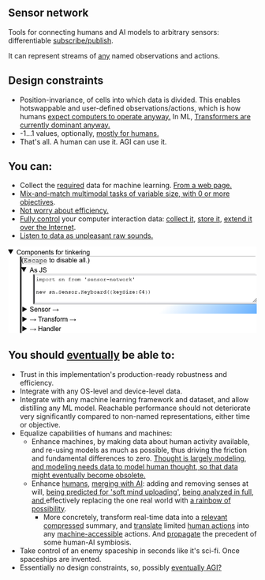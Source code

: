 ## Sensor network

Tools for connecting humans and AI models to arbitrary sensors: differentiable [subscribe/publish](https://en.wikipedia.org/wiki/Publish%E2%80%93subscribe_pattern).

It can represent streams of [any](https://github.com/Antipurity/sensor-network/tree/master/docs/universal-environments.md) named observations and actions.

## Design constraints

- Position-invariance, of cells into which data is divided. This enables hotswappable and user-defined observations/actions, which is how humans [expect ](https://en.wikipedia.org/wiki/Process_(computing))[computers ](https://en.wikipedia.org/wiki/USB)[to operate ](https://en.wikipedia.org/wiki/Internet_of_things)[anyway.](https://en.wikipedia.org/wiki/Internet) In ML, [Transformers are currently dominant anyway.](https://arxiv.org/abs/1706.03762)
- -1…1 values, optionally, [mostly for humans.](https://www.reddit.com/r/NoStupidQuestions/comments/65o0gi/how_loud_is_a_nuclear_explosion_all_noise_is/)
- That's all. A human can use it. AGI can use it.

## You can:

- Collect the [re](https://arxiv.org/abs/2102.06701)[q](https://arxiv.org/abs/1712.00409)[ui](https://arxiv.org/abs/2001.08361)[re](https://arxiv.org/abs/2006.10621)[d](https://arxiv.org/abs/2010.14701) data for machine learning. [From a web page.](https://github.com/Antipurity/sensor-network/tree/master/js-lib)
- [Mix-and-match multimodal tasks of variable size](https://arxiv.org/abs/2106.09017)[,](https://arxiv.org/pdf/2106.02584.pdf)[ with 0 or more objectives](https://arxiv.org/abs/2112.15422).
- [Not worry about efficiency.](https://Antipurity.github.io/sensor-network)
- [Fully ](https://github.com/Antipurity/sensor-network/tree/master/docs/privacy.md)[control](https://Antipurity.github.io/sensor-network) your computer interaction data: [collect it](https://github.com/Antipurity/sensor-network/tree/master/js-lib/docs/README.md#sn-sensor), [store it](https://github.com/Antipurity/sensor-network/tree/master/js-lib/docs/README.md#sn-handler-storage), [extend it over the Internet](https://github.com/Antipurity/sensor-network/tree/master/js-lib/docs/README.md#sn-handler-internet).
- [Listen to data as unpleasant raw sounds.](https://github.com/Antipurity/sensor-network/tree/master/js-lib/docs/README.md#sn-handler-sound)

![The basic tree structure for editing JS components at runtime.](docs/images/ui-components.png)

## You should [eventually](https://github.com/Antipurity/sensor-network/tree/master/docs/ROADMAP.md) be able to:

- Trust in this implementation's production-ready robustness and efficiency.
- Integrate with any OS-level and device-level data.
- Integrate with any machine learning framework and dataset, and allow distilling any ML model. Reachable performance should not deteriorate very significantly compared to non-named representations, either time or objective.
- Equalize capabilities of humans and machines:
    - Enhance machines, by making data about human activity available, and re-using models as much as possible, thus driving the friction and fundamental differences to zero. [Thought ](https://books.google.com.ua/books?id=wT04AAAAIAAJ&redir_esc=y)[is ](https://en.wikipedia.org/wiki/How_to_Create_a_Mind)[largely ](https://en.wikipedia.org/wiki/Hierarchical_temporal_memory)[modeling](https://ai.facebook.com/blog/self-supervised-learning-the-dark-matter-of-intelligence/), [and ](http://proceedings.mlr.press/v139/hashimoto21a/hashimoto21a.pdf)[modeling needs data](https://static.googleusercontent.com/media/research.google.com/en//pubs/archive/35179.pdf)[ to model human thought,](https://en.wikipedia.org/wiki/Mind_uploading)[ so that data might eventually become obsolete.](https://arxiv.org/abs/2106.09017)
    - Enhance [humans](https://repository.upenn.edu/cgi/viewcontent.cgi?article=1107&context=mgmt_papers), [merging](https://towardsdatascience.com/merging-with-ai-how-to-make-a-brain-computer-interface-to-communicate-with-google-using-keras-and-f9414c540a92)[ ](https://en.wikipedia.org/wiki/Transcendent_Man)[with](https://venturebeat.com/2020/11/23/this-is-how-well-merge-with-ai/)[ ](https://www.ft.com/content/0c4fac58-bd15-11e9-9381-78bab8a70848)[AI](https://en.wikipedia.org/wiki/Lovecraftian_horror): adding and removing senses at will, [being predicted for 'soft mind uploading'](https://cmte.ieee.org/futuredirections/2018/06/04/mind-uploading-vs-mind-virtualisation-ii-2/), [being analyzed in full](https://github.com/likedan/Awesome-CoreML-Models), [and](https://en.wikipedia.org/wiki/Simulated_reality)[ ](https://en.wikipedia.org/wiki/Serial_Experiments_Lain)effectively replacing the one real world with [a rainbow of possibility](https://en.wikipedia.org/wiki/Noosphere).
        - More concretely, transform real-time data into a [rele](https://deepsense.ai/what-is-reinforcement-learning-the-complete-guide/)[vant](https://arxiv.org/abs/2009.01325) [comp](https://en.wikipedia.org/wiki/Self-supervised_learning)[r](https://www.tensorflow.org/tutorials/generative/autoencoder)[e](https://arxiv.org/abs/2006.07733)[s](https://arxiv.org/abs/2109.01819)[s](https://arxiv.org/abs/1708.07860)[ed](https://arxiv.org/abs/1811.10959) summary, and [translate](https://github.com/Antipurity/sensor-network/tree/master/docs/human-sense-constraints.md) limited [human ](https://deepmind.com/research/publications/2021/Creating-Interactive-Agents-with-Imitation-Learning)[actions](https://intelligence.org/files/QuantilizersSaferAlternative.pdf) into any [machine-accessible](https://github.com/Antipurity/sensor-network/tree/master/docs/universal-environments.md) actions. And [propagate](https://www.weforum.org/agenda/2018/01/the-secret-of-groundbreaking-science-global-collaboration/) the precedent of some human-AI symbiosis.
- Take control of an enemy spaceship in seconds like it's sci-fi. Once spaceships are invented.
- Essentially no design constraints, so, possibly [eventua](https://en.wikipedia.org/wiki/The_Singularity_Is_Near)[lly ](https://www.academia.edu/36810724/The_21st_Century_Singularity_and_its_Big_History_Implications_A_re_analysis)[AGI?](http://www.incompleteideas.net/IncIdeas/BitterLesson.html)
